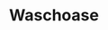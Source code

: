 ---
title: "Waschoase"
url: /kuehlungsborn/waschoase-friedrich-borgward-strasse/
shop: Wäscherei
---